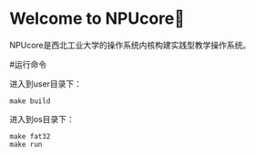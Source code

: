 # Welcome to NPUcore👋
NPUcore是西北工业大学的操作系统内核构建实践型教学操作系统。

#运行命令

进入到user目录下：

``` shell
make build
```

进入到os目录下：

``` shell
make fat32
make run
```

